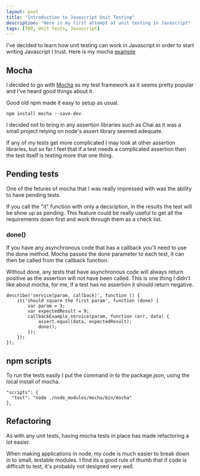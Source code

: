```yaml
---
layout: post
title: "Introduction to Javascript Unit Testing"
description: "Here is my first attempt at unit testing in Javascript"
tags: [TDD, Unit Tests, Javascript]
---
```


I've decided to learn how unit testing can work in Javascript in order to start writing Javascript I trust.
Here is my mocha [example](https://github.com/MartinT86/mochaexample)

## Mocha

I decided to go with [Mocha](https://mochajs.org/) as my test framework as it seems pretty popular and I've heard good things about it.

Good old npm made it easy to setup as usual.

    npm install mocha --save-dev
    
I decided not to bring in any assertion libraries such as Chai as it was a small project relying on node's
assert library seemed adequate.

If any of my tests get more complicated I may look at other assertion libraries, but so far I feel that if a test 
needs a complicated assertion then the test itself is testing more that one thing.

## Pending tests

One of the fetures of mocha that I was really impressed with was the ability to have pending tests.

If you call the "it" function with only a decsription, in the results the test will be show up as pending.
This feature could be really useful to get all the requirements down first and work through them as a check list.

### done()

If you have any asynchronous code that has a callback you'll need to use the done method.
Mocha passes the done parameter to each test, it can then be called from the callback function.

Without done, any tests that have asynchronous code will always return positive as the assertion will not have been called.
This is one thing I didn't like about mocha, for me, if a test has no assertion it should return negative.

    describe('service(param, callback)', function () {
        it('should square the first param', function (done) {
            var param = 3;
            var expectedResult = 9;
            callbackExample.service(param, function (err, data) {
                assert.equal(data, expectedResult);
                done();
            });
        });
    });

## npm scripts

To run the tests easily I put the command in to the package.json, using the local install of mocha.

    "scripts": {
      "test": "node ./node_modules/mocha/bin/mocha"
    },

## Refactoring

As with any unit tests, having mocha tests in place has made refactoring a lot easier.

When making applications in node, my code is much easier to break down in to small, testable modules.
I find its a good rule of thumb that if code is difficult to test, it's probably not designed very well.

